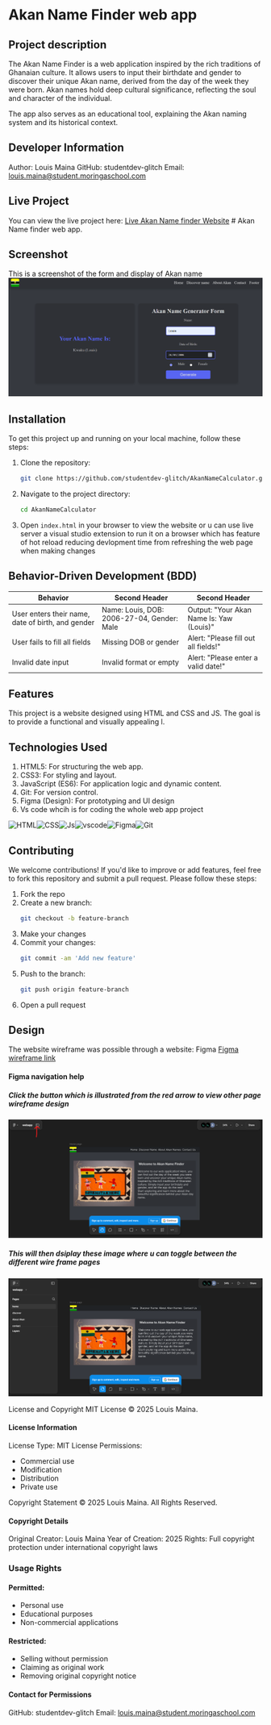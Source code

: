 # Akan Name Finder web app
## Project description
The Akan Name Finder is a web application inspired by the rich traditions of Ghanaian culture. It allows users to input their birthdate and gender to discover their unique Akan name, derived from the day of the week they were born. Akan names hold deep cultural significance, reflecting the soul and character of the individual.

The app also serves as an educational tool, explaining the Akan naming system and its historical context.

## Developer Information
Author: Louis Maina
GitHub: studentdev-glitch
Email: louis.maina@student.moringaschool.com


## Live Project
You can view the live project here: [Live Akan Name finder Website]() # Akan Name finder web app.

## Screenshot
This is a screenshot of the form and display of Akan name
![App Screenshot](./assets/akan-page.png)

## Installation
To get this project up and running on your local machine, follow these steps:

1. Clone the repository:
    ```sh
    git clone https://github.com/studentdev-glitch/AkanNameCalculator.git
    ```
2. Navigate to the project directory:
    ```sh
    cd AkanNameCalculator
    ```
3. Open `index.html` in your browser to view the website or u can use live server a visual studio extension to run it on a browser which has feature of hot reload reducing devlopment time from refreshing the web page when making changes

## Behavior-Driven Development (BDD)
| Behavior                                          | Second Header                               | Second Header |
| ------------------------------------------------- | --------------------------------------------| ------------- |
| User enters their name, date of birth, and gender | Name: Louis, DOB: 2006-27-04, Gender: Male  | Output: "Your Akan Name Is: Yaw (Louis)"    |
| User fails to fill all fields                     | Missing DOB or gender                       | Alert: "Please fill out all fields!"   |
| Invalid date input                                | Invalid format or empty                     | Alert: "Please enter a valid date!" |

## Features
This project is a website designed using HTML and CSS and JS. The goal is to provide a functional and visually appealing l.

## Technologies Used
1. HTML5: For structuring the web app.
2. CSS3: For styling and layout.
3. JavaScript (ES6): For application logic and dynamic content.
4. Git: For version control.
5. Figma (Design): For prototyping and UI design
6. Vs code whcih is for coding the whole web app project


![HTML](https://img.shields.io/badge/HTML5-E34F26?style=for-the-badge&logo=html5&logoColor=white)![CSS](https://img.shields.io/badge/CSS3-1572B6?style=for-the-badge&logo=css3&logoColor=white)![Js](https://img.shields.io/badge/JavaScript-323330?style=for-the-badge&logo=javascript&logoColor=F7DF1E)![vscode](https://img.shields.io/badge/VSCode-0078D4?style=for-the-badge&logo=visual%20studio%20code&logoColor=white)![Figma](https://img.shields.io/badge/Figma-black?style=for-the-badge&logo=figma&logoColor=white)![Git](https://img.shields.io/badge/Git-black?style=for-the-badge&logo=git&logoColor=white)



## Contributing
We welcome contributions! If you'd like to improve or add features, feel free to fork this repository and submit a pull request. Please follow these steps:

1. Fork the repo
2. Create a new branch:
    ```sh
    git checkout -b feature-branch
    ```
3. Make your changes
4. Commit your changes:
    ```sh
    git commit -am 'Add new feature'
    ```
5. Push to the branch:
    ```sh
    git push origin feature-branch
    ```
6. Open a pull request

## Design
The website wireframe was possible through a website: Figma
[Figma wireframe link](https://www.figma.com/design/Bnq8l5R6rx8IR11NKAYWfT/webapp?node-id=0-1&p=f)
#### Figma navigation help
##### Click the button which is illustrated from the red arrow to view other page wireframe design
![Alt text](./assets/figma-help.png)
##### This will then dsiplay these image where u can toggle between the different wire frame pages 
![Alt text](./assets/image.png)

License and Copyright
MIT License
© 2025 Louis Maina.

#### License Information
License Type: MIT License
Permissions:
- Commercial use
- Modification
- Distribution
- Private use

Copyright Statement
© 2025 Louis Maina. All Rights Reserved.

#### Copyright Details

Original Creator: Louis Maina
Year of Creation: 2025
Rights: Full copyright protection under international copyright laws

### Usage Rights

#### Permitted:
- Personal use
- Educational purposes
- Non-commercial applications

#### Restricted:
- Selling without permission
- Claiming as original work
- Removing original copyright notice

#### Contact for Permissions
GitHub: studentdev-glitch
Email: louis.maina@student.moringaschool.com

